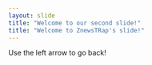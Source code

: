 ```yaml
---
layout: slide
title: "Welcome to our second slide!"
title: "Welcome to ZnewsTRap's slide!"
---
```

Use the left arrow to go back!
